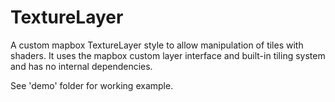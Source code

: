 # TextureLayer

A custom mapbox TextureLayer style to allow manipulation of tiles with shaders. It uses the mapbox custom layer interface and built-in tiling system and has no internal dependencies.

See 'demo' folder for working example.
